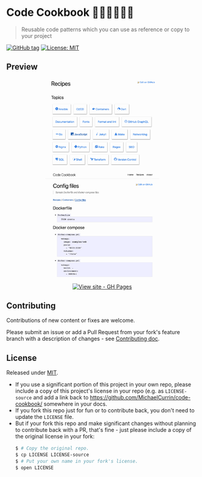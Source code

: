 # Code Cookbook 👩‍💻👨‍🍳📖🥗
> Reusable code patterns which you can use as reference or copy to your project

[![GitHub tag](https://github.com/MichaelCurrin/code-cookbook/tags/?include_prereleases&sort=semver)](https://img.shields.io/github/releases/MichaelCurrin/code-cookbook)
[![License: MIT](https://img.shields.io/badge/License-MIT-blue)](#license)


## Preview

<div align="center">
    <a href="https://michaelcurrin.github.io/code-cookbook/recipes/">
        <img src="/sample-topics.png" alt="Sample screenshot" title="Sample screenshot" width="300" />
        <img src="/sample-docker.png" alt="Sample docker screenshot" title="Sample docker screenshot" width="300" />
    </a>
</div>

<div align="center">

[![View site - GH Pages](https://img.shields.io/static/v1?label=View+site&message=GH+Pages&color=green&style=for-the-badge)](https://michaelcurrin.github.io/code-cookbook/)

</div>


## Contributing

Contributions of new content or fixes are welcome.

Please submit an issue or add a Pull Request from your fork's feature branch with a description of changes - see [Contributing doc](/CONTRIBUTING.md).


## License

Released under [MIT](/LICENSE).

- If you use a significant portion of this project in your own repo, please include a copy of this project's license in your repo (e.g. as `LICENSE-source` and add a link back to https://github.com/MichaelCurrin/code-cookbook/ somewhere in your docs.
- If you fork this repo just for fun or to contribute back, you don't need to update the `LICENSE` file.
- But if your fork this repo and make significant changes without planning to contribute back with a PR, that's fine - just please include a copy of the original license in your fork:
    ```sh
    $ # Copy the original repo.
    $ cp LICENSE LICENSE-source
    $ # Put your own name in your fork's license.
    $ open LICENSE
    ```
